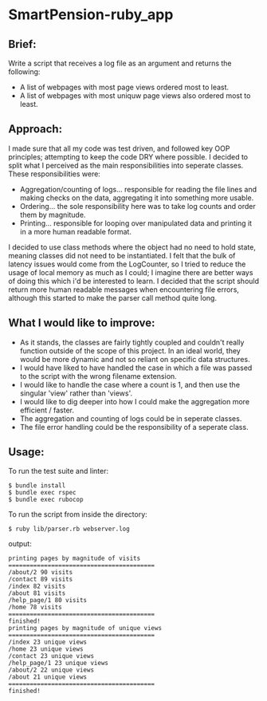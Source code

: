 # SmartPension-ruby_app

## Brief:
Write a script that receives a log file as an argument and returns the following:
- A list of webpages with most page views ordered most to least.
- A list of webpages with most uniquw page views also ordered most to least.

## Approach:
I made sure that all my code was test driven, and followed key OOP principles; attempting to keep the code DRY where possible.
I decided to split what I perceived as the main responsibilities into seperate classes. These responsibilities were:
- Aggregation/counting of logs... responsible for reading the file lines and making checks on the data, aggregating it into something more usable.
- Ordering... the sole responsibility here was to take log counts and order them by magnitude.
- Printing... responsible for looping over manipulated data and printing it in a more human readable format.

I decided to use class methods where the object had no need to hold state, meaning classes did not need to be instantiated.
I felt that the bulk of latency issues would come from the LogCounter, so I tried to reduce the usage of local memory as much as I could; I imagine there are better ways of doing this which i'd be interested to learn.
I decided that the script should return more human readable messages when encountering file errors, although this started to make the parser call method quite long.

## What I would like to improve:
- As it stands, the classes are fairly tightly coupled and couldn't really function outside of the scope of this project. In an ideal world, they would be more dynamic and not so reliant on specific data structures.
- I would have liked to have handled the case in which a file was passed to the script with the wrong filename extension.
- I would like to handle the case where a count is 1, and then use the singular 'view' rather than 'views'.
- I would like to dig deeper into how I could make the aggregation more efficient / faster.
- The aggregation and counting of logs could be in seperate classes.
- The file error handling could be the responsibility of a seperate class.

## Usage:

To run the test suite and linter:
```
$ bundle install
$ bundle exec rspec
$ bundle exec rubocop
```

To run the script from inside the directory:
```
$ ruby lib/parser.rb webserver.log
```

output:
```
printing pages by magnitude of visits
=========================================
/about/2 90 visits
/contact 89 visits
/index 82 visits
/about 81 visits
/help_page/1 80 visits
/home 78 visits
=========================================
finished!
printing pages by magnitude of unique views
=========================================
/index 23 unique views
/home 23 unique views
/contact 23 unique views
/help_page/1 23 unique views
/about/2 22 unique views
/about 21 unique views
=========================================
finished!
```
